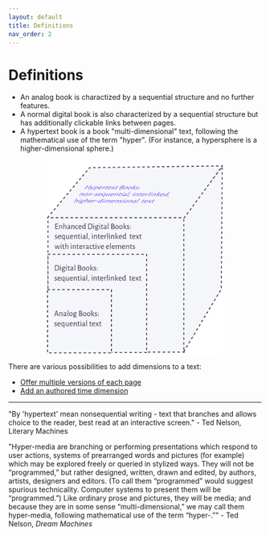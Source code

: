 ```yaml
---
layout: default
title: Definitions
nav_order: 2
---
```


#  Definitions

* An analog book is charactized by a sequential structure and no further features.
* A normal digital book is also characterized by a sequential structure but has additionally clickable links between pages.
* A hypertext book is a book "multi-dimensional" text, following the mathematical use of the term "hyper". (For instance, a hypersphere is a higher-dimensional sphere.)


<p  style="font-size:12px;text-align:center;">
  <img alt="img-name" src="/assets/images/hyperbook3.svg" width="350">
</p>

There are various possibilities to add dimensions to a text:

* [Offer multiple versions of each page](/docs/features/perspectives/)
* [Add an authored time dimension](/docs/features/time/) 

---

"By 'hypertext' mean nonsequential writing - text that branches and allows choice to the reader, best read at an interactive screen." - Ted Nelson, Literary Machines

"Hyper-media are branching or performing presentations which respond to user actions, systems of prearranged words and pictures (for example) which may be explored freely or queried in stylized ways. They will not be “programmed,” but rather designed, written, drawn and edited, by authors, artists, designers and editors. (To call them “programmed” would suggest spurious technicality. Computer systems to present them will be “programmed.”) Like ordinary prose and pictures, they will be media; and because they are in some sense “multi-dimensional,” we may call them hyper-media, following mathematical use of the term “hyper-.”" - Ted Nelson, *Dream Machines*
